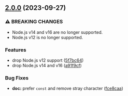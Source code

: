 ## [2.0.0](https://github.com/kenany/csch/compare/1.0.2...2.0.0) (2023-09-27)


### ⚠ BREAKING CHANGES

* Node.js v14 and v16 are no longer supported.
* Node.js v12 is no longer supported.

### Features

* drop Node.js v12 support ([5f7bc64](https://github.com/kenany/csch/commit/5f7bc64d38cf70e1374b1ff8e81333314e5b41ea))
* drop Node.js v14 and v16 ([a91f9cf](https://github.com/kenany/csch/commit/a91f9cf4e270b8800f9dabae6dad3a411a07af0d))


### Bug Fixes

* **doc:** prefer `const` and remove stray character ([fce8caa](https://github.com/kenany/csch/commit/fce8caa973a8bd212e9c730146ee315d9d2f03a4))
